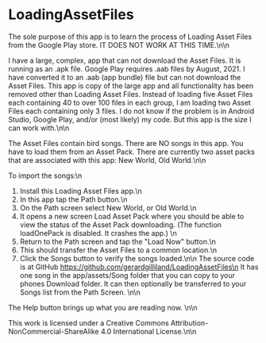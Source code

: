 # LoadingAssetFiles
The sole purpose of this app is to learn the process of Loading Asset Files from the Google Play store.
IT DOES NOT WORK AT THIS TIME.\n\n

I have a large, complex, app that can not download the Asset Files.
It is running as an .apk file. Google Play requires .aab files by August, 2021.
I have converted it to an .aab (app bundle) file but can not download the Asset Files.
This app is copy of the large app and all functionality has been removed other than Loading Asset Files.
Instead of loading five Asset Files each containing 40 to over 100 files in each group,
I am loading two Asset Files each containing only 3 files.
I do not know if the problem is in Android Studio, Google Play, and/or (most likely) my code.
But this app is the size I can work with.\n\n

The Asset Files contain bird songs.
There are NO songs in this app. You have to load them from an Asset Pack.
There are currently two asset packs that are associated with this app: New World, Old World.\n\n

To import the songs:\n
1) Install this Loading Asset Files app.\n
2) In this app tap the Path button.\n
3) On the Path screen select New World, or Old World.\n
4) It opens a new screen Load Asset Pack where you should be able to view the status of the Asset Pack downloading.
(The function loadOnePack is disabled. It crashes the app.) \n
5) Return to the Path screen and tap the "Load Now" button.\n
6) This should transfer the Asset Files to a common location.\n
7) Click the Songs button to verify the songs loaded.\n\n
The source code is at GitHub https://github.com/gerardgilliland/LoadingAssetFiles\n
It has one song in the app/assets/Song folder that you can copy to your phones Download folder.
It can then optionally be transferred to your Songs list from the Path Screen. \n\n

The Help button brings up what you are reading now. \n\n

This work is licensed under a Creative Commons Attribution-NonCommercial-ShareAlike 4.0 International License.\n\n
